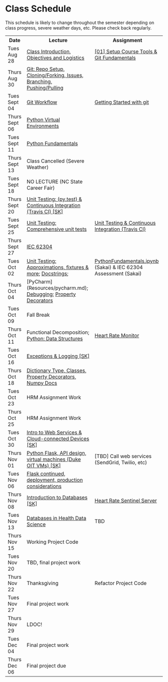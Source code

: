 # Class Schedule
This schedule is likely to change throughout the semester depending on class
progress, severe weather days, etc.  Please check back regularly.

<table>

<tr>
<th>Date</th>
<th>Lecture</th>
<th>Assignment</th>
</tr>

<tr>
<td>Tues Aug 28</td>
<td><a href="Lectures/FirstDayClass/lecture01.md">Class Introduction, Objectives and Logistics</a></td>
<td><a href="Assignments/01_tool_setup_git_fundamentals.md">[01] Setup Course Tools & Git Fundamentals</a></td>
</tr>

<tr>
<td>Thurs Aug 30</td>
<td><a href="Lectures/GitFundamentals.md">Git: Repo Setup, Cloning/Forking, Issues, Branching, Pushing/Pulling</a></td>
<td></td>
</tr>

<tr>
<td>Tues Sept 04</td>
<td><a href="Lectures/GitWorkflow.md">Git Workflow</a></td>
<td><a href="Assignments/getting_started_git.md">Getting Started with git</a></td>
</tr>

<tr>
<td>Thurs Sept 06</td>
<td><a href="Lectures/PythonFundamentals.md">Python Virtual Environments</a></td>
<td></td>
</tr>

<tr>
<td>Tues Sept 11</td> 
<td><a href="Lectures/PythonFundamentals.md">Python Fundamentals</a></td>
<td></td>
</tr>

<tr>
<td>Thurs Sept 13</td>
<td>Class Cancelled (Severe Weather)</td>
<td></td>
</tr>

<tr>
<td>Tues Sept 18</td>
<td>NO LECTURE (NC State Career Fair)</td>
<td></td>
</tr>

<tr>
<td>Thurs Sept 20</td>
<td><a href="Lectures/UnitTestingCI.md">Unit Testing: (py.test) & Continuous Integration (Travis CI) [SK]</a></td>
<td></td>
</tr>

<tr>
<td>Tues Sept 25</td>
<td> <a href="Lectures/UnitTestingCI.md#unit-testing--continuous-integration-ii">Unit Testing: Comprehensive unit tests</a> </td>
<td><a href="Assignments/04_unit_testing_ci_F2018.md">Unit Testing & Continuous Integration (Travis CI)</a></td>
</tr>

<tr>
<td>Thurs Sept 27</td>
<td><a href="https://en.wikipedia.org/wiki/IEC_62304">IEC 62304</a></td>
<td></td>
</tr>
<tr>
<td>Tues Oct 02</td>
<td> <a href="Lectures/UnitTestingCI.md">Unit Testing: Approximations, fixtures & more</a>; <a href="Lectures/docstrings.md">Docstrings</a>; </td>
<td><a href="Assignments/PythonFundamentals.ipynb">PythonFundamentals.ipynb</a> (Sakai) & IEC 62304 Assessment (Sakai)</td>
</tr>

<tr>
<td>Thurs Oct 04</td>
<td>[PyCharm](Resources/pycharm.md); <a href="Lectures/pudb.md">Debugging</a>; <a href="Lectures/PropertyDecorators.ipynb">Property Decorators</a></td>
<!--<td><a href="Assignments/06_module_class.md">[06] Convert Module to Class</a></td>-->
</tr>

<tr>
<td>Tues Oct 09</td>
<td>Fall Break</td>
<td></td>
</tr>

<tr>
<td>Thurs Oct 11</td>
<td>Functional Decomposition; <a href="Lectures/PythonDataStructures.md">Python: Data Structures</a></td>
<td><a href="Assignments/HeartRateMonitor/HeartRateMonitor.md">Heart Rate Monitor</a></td>
</tr>

<tr>
<td>Tues Oct 16 </td>
<td><a href="Lectures/Exceptions_ExitCodes_Logging.md">Exceptions & Logging [SK]</a></td>
<td></td>
</tr>

<tr>
<td>Thurs Oct 18</td>
<td><a href="Lectures/DictionaryTypeClassesPropertyDecorator.md">Dictionary Type, Classes, Property Decorators, Numpy Docs</a></td>
<!--<td><a href="Lectures/cloud_deployment/main.md">Production deployment to a cloud machine [SK]</a></td>-->
<td></td>
</tr>

<tr>
<td>Tues Oct 23</td>
<!--<td><a href="Lectures/databases/main.md">Introduction to Databases [SK]</a></td>-->
<!--<td><a href="Lectures/databases/main.md#mini-projectassignment">[08] Heart Rate Storage </a></td>-->
<td>HRM Assignment Work</td>
<td></td>
</tr>

<tr>
<td>Thurs Oct 25</td>
<td>HRM Assignment Work</td>
<td></td>
</tr>

<tr>
<td>Tues Oct 30</td>
<td><a href="Lectures/intro_web_services">Intro to Web Services & Cloud-connected Devices [SK]</a></td>
<td></td>
<!--<td><a href="https://realpython.com/python-matplotlib-guide/">Matplotlib</a> / Seaborn</td>-->
<!--<td><a href="https://build-system.fman.io/pyqt5-tutorial">Building a GUI with Qt5</a></td>-->
<!--<td>Pandas (DataFrames), Data Wrangling</td>-->
</tr>

<tr>
<td>Thurs Nov 01</td>
  <td><a href="https://github.com/mlp6/Medical-Software-Design/blob/master/Lectures/flask/flask.md">Python Flask, API design, virtual machines (Duke OIT VMs) [SK]</a></td>
<td>[TBD] Call web services (SendGrid, Twilio, etc)</td>
</tr>

<tr>
  <td>Tues Nov 06</td>
<!--<td><a href="Lectures/react/intro.md">Web/Mobile client (ReactJS) Introduction [SK]</a></td>-->
  <td><a href="Lectures/cloud_deployment/main.md">Flask continued, deployment, production considerations</a></td>
<td></td>
</tr>

<tr>
  <td>Thurs Nov 08</td>
<!--<td><a href="Lectures/react/lecture2.md">Polished ReactJS + RESTful API Requests [SK]</a></td>-->
<!--<td><a href="Lectures/react/assignment.md">[09] Heart Rate Physician Client (due 4/4/18 @ 11:59pm)</a></td>-->
  <td><a href="Lectures/databases/main.md">Introduction to Databases [SK]</a></td>
  <td><a href="Lectures/databases/sentinel-server-assignment.md">Heart Rate Sentinel Server</a></td>
</tr>

<tr>
  <td>Tues Nov 13</td>
  <td><a href="Lectures/databases/main.md">Databases in Health Data Science</a></td>
  <td>TBD</td>
</tr>

<tr>
<td>Thurs Nov 15</td>
<td>Working Project Code</td>
<td></td>
</tr>

<tr>
<td>Tues Nov 20</td>
<td>TBD, final project work</td>
<td></td>
</tr>

<tr>
<td>Thurs Nov 22</td>
<td>Thanksgiving</td>
<td>Refactor Project Code</td>
</tr>

<tr>
<td>Tues Nov 27</td>
<td>Final project work</td>
<td></td>
</tr>

<tr>
<td>Thurs Nov 29</td>
<td>LDOC!</td>
<td></td>
</tr>

<tr>
<td>Tues Dec 04</td>
<td>Final project work</td>
<td></td>
</tr>

<tr>
<td>Thurs Dec 06</td>
<td>Final project due</td>
<td></td>
</td>

<table>
